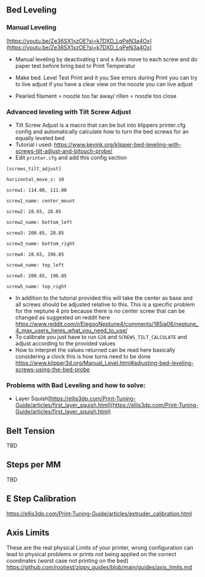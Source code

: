 ## Bed Leveling
### Manual Leveling
[https://youtu.be/Ze36SX1xzOE?si=k7DXD_LqPeN3a4Ox](https://youtu.be/Ze36SX1xzOE?si=k7DXD_LqPeN3a4Ox)

- Manual leveling by deactivating t and x Axis move to each screw and do paper test before bring bed to Print Temperatur
    
- Make bed. Level Test Print and it you See errors during Print you can try to live adjust if you have a clear view on the noozle you can live adjust
    
- Pearled filament = noozle too far away/ rillen = noozle too close
### Advanced leveling with Tilt Screw Adjust
* Tilt Screw Adjust is a macro that can be but into klippers printer.cfg config and automatically calculate how to turn the bed screws for an equally leveled bed 
* Tutorial i used:  https://www.kevink.org/klipper-bed-leveling-with-screws-tilt-adjust-and-bltouch-probe/
* Edit `printer.cfg` and add this config section
```
[screws_tilt_adjust]

horizontal_move_z: 10

screw1: 114.00, 111.00

screw1_name: center_mount

screw2: 28.65, 28.85

screw2_name: bottom_left

screw3: 200.65, 28.85

screw3_name: bottom_right

screw4: 28.65, 196.85

screw4_name: top_left

screw5: 200.65, 196.85

screw5_name: top_right
```
* In addition to the tutorial provided this will take the center as base and all screws should be adjusted relative to this. This is a specific problem for the neptune 4 pro because there is no center screw that can be changed as suggested on reddit here https://www.reddit.com/r/ElegooNeptune4/comments/185ia08/neptune_4_max_users_heres_what_you_need_to_use/
* To calibrate you just have to run `G28` and `SCREWS_TILT_CALCULATE` and adjust according to the provided values
* How to interpret the values returned can be read here basically considering a clock this is how turns need to be done https://www.klipper3d.org/Manual_Level.html#adjusting-bed-leveling-screws-using-the-bed-probe
### Problems with Bad Leveling and how to solve:
* Layer Squish[](https://ellis3dp.com/Print-Tuning-Guide/articles/first_layer_squish.html)[https://ellis3dp.com/Print-Tuning-Guide/articles/first_layer_squish.html](https://ellis3dp.com/Print-Tuning-Guide/articles/first_layer_squish.html)

## Belt Tension
TBD
## Steps per MM
TBD

## E Step Calibration

https://ellis3dp.com/Print-Tuning-Guide/articles/extruder_calibration.html

## Axis Limits
These are the real physical Limits of your printer, wrong configuration can lead to physical problems or prints not being applied on the correct coordinates (worst case not printing on the bed)
https://github.com/rootiest/zippy_guides/blob/main/guides/axis_limits.md